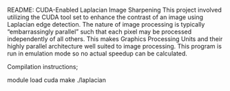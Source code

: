 README: CUDA-Enabled Laplacian Image Sharpening
	This project involved utilizing the CUDA tool set to enhance the contrast of an
image using Laplacian edge detection.  The nature of image processing is typically
“embarrassingly parallel” such that each pixel may be processed independently of all
others.  This makes Graphics Processing Units and their highly parallel architecture
well suited to image processing.  This program is run in emulation mode so no actual 
speedup can be calculated.  


Compilation instructions; 

module load cuda
make
./laplacian
